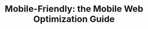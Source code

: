 ---
title: 'Mobile-Friendly: the Mobile Web Optimization Guide'
authors:
- bruce-lawson
tags:
- TAG
- layout: article
---